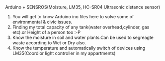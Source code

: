 Arduino + SENSROS(Moisture, LM35, HC-SR04 Ultrasonic distance sensor)

1. You will get to know Arduino ino files here to solve some of environmental & civic issues.
2. Finding my total capacity of any tank(water overhead,cylinder, gas etc).or Height of a person too :-P
3. Know the moisture in soil and water plants.Can be used to segreagte waste according to Wet or Dry also.
4. Know the temperature and automatically switch of devices using LM35(Coordior light controller in my appartments)
